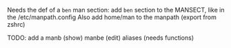 
Needs the def of a `ben` man section: add `ben` section to the MANSECT, like in the /etc/manpath.config
Also add home/man to the manpath (export from zshrc)

TODO: add a manb (show) manbe (edit) aliases (needs functions)

